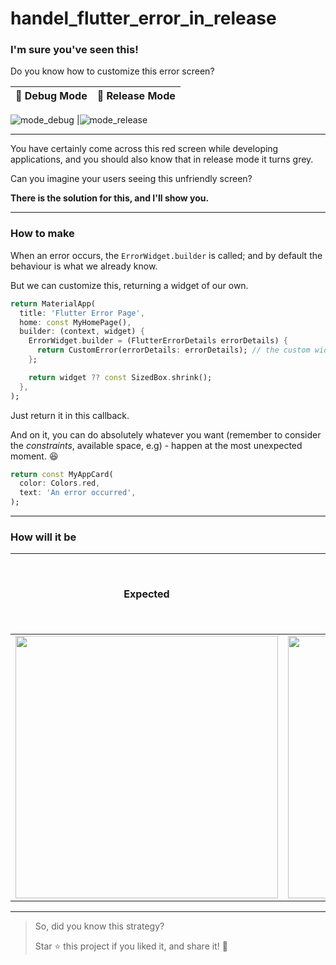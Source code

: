 # handel_flutter_error_in_release

### I'm sure you've seen this!

Do you know how to customize this error screen?

🐛 Debug Mode | 📱 Release Mode
:-------------------------:|:-------------------------:
![mode_debug](https://github.com/mazab99/handel_flutter_error_in_release/assets/108914401/63b08c25-131d-4d10-beea-4cf05ed3313b)
|![mode_release](https://github.com/mazab99/handel_flutter_error_in_release/assets/108914401/60fc8285-e278-455d-8fda-31b9d5c26c6c)



---

You have certainly come across this red screen while developing applications, and you should also know that in release mode it turns grey.

Can you imagine your users seeing this unfriendly screen?

**There is the solution for this, and I'll show you.**

---

### How to make

When an error occurs, the `ErrorWidget.builder` is called; and by default the behaviour is what we already know.

But we can customize this, returning a widget of our own.

```dart
return MaterialApp(
  title: 'Flutter Error Page',
  home: const MyHomePage(),
  builder: (context, widget) {
    ErrorWidget.builder = (FlutterErrorDetails errorDetails) {
      return CustomError(errorDetails: errorDetails); // the custom widget
    };

    return widget ?? const SizedBox.shrink();
  },
);
```

Just return it in this callback.

And on it, you can do absolutely whatever you want (remember to consider the *constraints*, available space, e.g) - happen at the most unexpected moment. 😆

```dart
return const MyAppCard(
  color: Colors.red,
  text: 'An error occurred',
);
```

---

### How will it be

Expected | Default Error | Release Error | Debug and/or Release with custom widget
:-------------------------:|:-------------------------:|:-------------------------:|:-------------------------:
 | <img src=".github/images/grid_2.png" width="420"> | <img src=".github/images/grid_3.png" width="420"> | 

--- 

> So, did you know this strategy?
>
> Star ⭐️ this project if you liked it, and share it! 🚀
